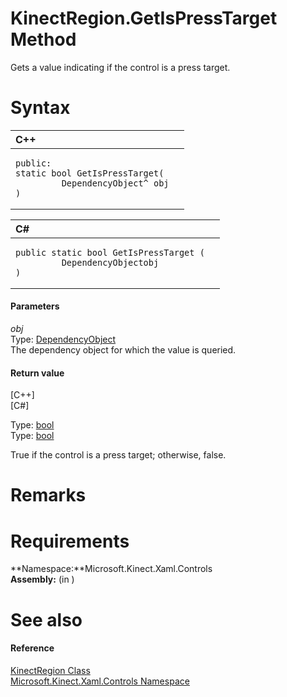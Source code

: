 KinectRegion.GetIsPressTarget Method  
====================================  

Gets a value indicating if the control is a press target. <span id="syntaxSection"></span>

Syntax  
======  

<table>
<colgroup>
<col width="100%" />
</colgroup>
<thead>
<tr class="header">
<th align="left">C++</th>
</tr>
</thead>
<tbody>
<tr class="odd">
<td align="left"><pre><code>public:  
static bool GetIsPressTarget(  
         DependencyObject^ obj  
)</code></pre></td>
</tr>
</tbody>
</table>

<table>
<colgroup>
<col width="100%" />
</colgroup>
<thead>
<tr class="header">
<th align="left">C#</th>
</tr>
</thead>
<tbody>
<tr class="odd">
<td align="left"><pre><code>public static bool GetIsPressTarget (  
         DependencyObjectobj  
)</code></pre></td>
</tr>
</tbody>
</table>

<span id="ID4EG"></span>
#### Parameters  

*obj*    
Type: [DependencyObject](http://msdn.microsoft.com/en-us/library/windows.ui.xaml.dependencyobject.aspx)  
The dependency object for which the value is queried.  

<span id="ID4ER"></span>
#### Return value  

[C++]   
 [C\#]   

Type: [bool](http://msdn.microsoft.com/en-us/library/hh755815.aspx)  
Type: [bool](http://msdn.microsoft.com/en-us/library/system.boolean.aspx)  

True if the control is a press target; otherwise, false.  

<span id="remarks"></span>

Remarks  
=======  

<span id="requirements"></span>

Requirements  
============  

**Namespace:**Microsoft.Kinect.Xaml.Controls  
**Assembly:** (in )  

<span id="ID4EHB"></span>

See also  
========  

<span id="ID4EJB"></span>
#### Reference  

[KinectRegion Class](../../KinectRegion_Class.md)  
 [Microsoft.Kinect.Xaml.Controls Namespace](../../../Kinect.Xaml.Controls.md)  



<!--Please do not edit the data in the comment block below.-->
<!--
TOCTitle : GetIsPressTarget Method
RLTitle : KinectRegion.GetIsPressTarget Method
KeywordK : GetIsPressTarget method
KeywordK : KinectRegion.GetIsPressTarget method
KeywordF : Microsoft.Kinect.Xaml.Controls.KinectRegion.GetIsPressTarget
KeywordF : KinectRegion.GetIsPressTarget
KeywordF : GetIsPressTarget
KeywordF : Microsoft.Kinect.Xaml.Controls.KinectRegion.GetIsPressTarget(Windows.UI.Xaml.DependencyObject)
KeywordA : M:Microsoft.Kinect.Xaml.Controls.KinectRegion.GetIsPressTarget(Windows.UI.Xaml.DependencyObject)
AssetID : M:Microsoft.Kinect.Xaml.Controls.KinectRegion.GetIsPressTarget(Windows.UI.Xaml.DependencyObject)
Locale : en-us
CommunityContent : 1
APIType : Managed
APILocation : 
APIName : Microsoft.Kinect.Xaml.Controls.KinectRegion.GetIsPressTarget
TargetOS : Windows
TopicType : kbSyntax
DevLang : VB
DevLang : CSharp
DevLang : JavaScript
DevLang : C++
DocSet : K4Wv2
ProjType : K4Wv2Proj
Technology : Kinect for Windows
Product : Kinect for Windows SDK v2
productversion : 20
-->
